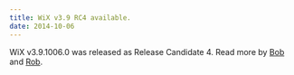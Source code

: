 ```yaml
---
title: WiX v3.9 RC4 available.
date: 2014-10-06
---
```


WiX v3.9.1006.0 was released as Release Candidate 4. Read more by <a href='http://www.joyofsetup.com/2014/10/06/wix-v3-9-release-candidate-4/'>Bob</a> and <a href='http://robmensching.com/blog/posts/2014/10/6/wix-v3.9-release-candidate-4/'>Rob</a>.
